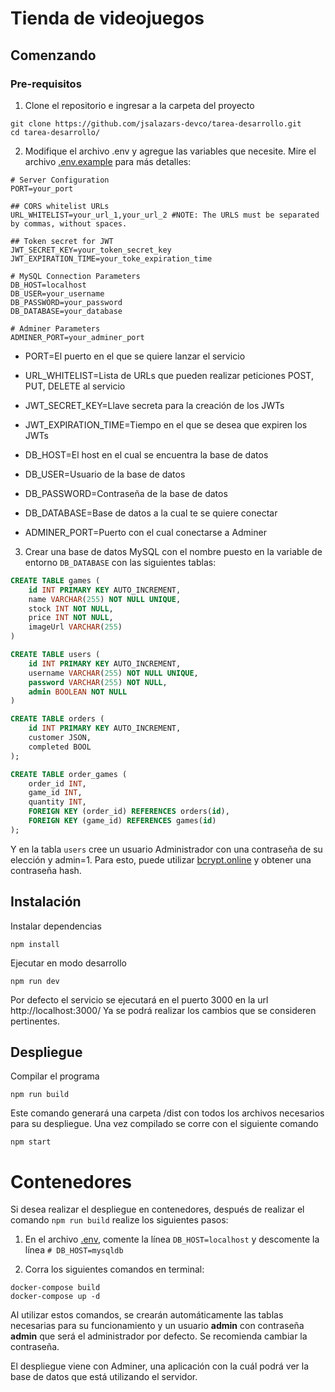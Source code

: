 # Tienda de videojuegos

## Comenzando

### Pre-requisitos

1. Clone el repositorio e ingresar a la carpeta del proyecto

```
git clone https://github.com/jsalazars-devco/tarea-desarrollo.git
cd tarea-desarrollo/
```

2. Modifique el archivo .env y agregue las variables que necesite. Mire el archivo [.env.example](https://github.com/jsalazars-devco/tarea-desarrollo/blob/main/.env.example) para más detalles:

```
# Server Configuration
PORT=your_port

## CORS whitelist URLs
URL_WHITELIST=your_url_1,your_url_2 #NOTE: The URLS must be separated by commas, without spaces.

## Token secret for JWT
JWT_SECRET_KEY=your_token_secret_key
JWT_EXPIRATION_TIME=your_toke_expiration_time

# MySQL Connection Parameters
DB_HOST=localhost
DB_USER=your_username
DB_PASSWORD=your_password
DB_DATABASE=your_database

# Adminer Parameters
ADMINER_PORT=your_adminer_port
```

- PORT=El puerto en el que se quiere lanzar el servicio

- URL_WHITELIST=Lista de URLs que pueden realizar peticiones POST, PUT, DELETE al servicio

- JWT_SECRET_KEY=Llave secreta para la creación de los JWTs
- JWT_EXPIRATION_TIME=Tiempo en el que se desea que expiren los JWTs

- DB_HOST=El host en el cual se encuentra la base de datos
- DB_USER=Usuario de la base de datos
- DB_PASSWORD=Contraseña de la base de datos
- DB_DATABASE=Base de datos a la cual te se quiere conectar

- ADMINER_PORT=Puerto con el cual conectarse a Adminer

3. Crear una base de datos MySQL con el nombre puesto en la variable de entorno `DB_DATABASE` con las siguientes tablas:

```sql
CREATE TABLE games (
	id INT PRIMARY KEY AUTO_INCREMENT,
	name VARCHAR(255) NOT NULL UNIQUE,
	stock INT NOT NULL,
	price INT NOT NULL,
	imageUrl VARCHAR(255)
)

CREATE TABLE users (
	id INT PRIMARY KEY AUTO_INCREMENT,
	username VARCHAR(255) NOT NULL UNIQUE,
    password VARCHAR(255) NOT NULL,
	admin BOOLEAN NOT NULL
)

CREATE TABLE orders (
    id INT PRIMARY KEY AUTO_INCREMENT,
    customer JSON,
    completed BOOL
);

CREATE TABLE order_games (
    order_id INT,
    game_id INT,
    quantity INT,
    FOREIGN KEY (order_id) REFERENCES orders(id),
    FOREIGN KEY (game_id) REFERENCES games(id)
);
```

Y en la tabla `users` cree un usuario Administrador con una contraseña de su elección y admin=1. Para esto, puede utilizar [bcrypt.online](https://bcrypt.online) y obtener una contraseña hash.

## Instalación

Instalar dependencias

```
npm install
```

Ejecutar en modo desarrollo

```
npm run dev
```

Por defecto el servicio se ejecutará en el puerto 3000 en la url http://localhost:3000/
Ya se podrá realizar los cambios que se consideren pertinentes.

## Despliegue

Compilar el programa

```
npm run build
```

Este comando generará una carpeta /dist con todos los archivos necesarios para su despliegue. Una vez compilado se corre con el siguiente comando

```
npm start
```

# Contenedores

Si desea realizar el despliegue en contenedores, después de realizar el comando `npm run build` realize los siguientes pasos:

1. En el archivo [.env](https://github.com/jsalazars-devco/tarea-desarrollo/blob/main/.env), comente la línea `DB_HOST=localhost` y descomente la línea `# DB_HOST=mysqldb`

2. Corra los siguientes comandos en terminal:

```
docker-compose build
docker-compose up -d
```

Al utilizar estos comandos, se crearán automáticamente las tablas necesarias para su funcionamiento y un usuario **admin** con contraseña **admin** que será el administrador por defecto. Se recomienda cambiar la contraseña.

El despliegue viene con Adminer, una aplicación con la cuál podrá ver la base de datos que está utilizando el servidor.
